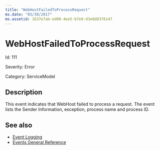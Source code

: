 ```yaml
---
title: "WebHostFailedToProcessRequest"
ms.date: "03/30/2017"
ms.assetid: 1637e7ab-ed00-4ee5-b7e9-d3e8d8376147
---
```

# WebHostFailedToProcessRequest
Id: 111  
  
 Severity: Error  
  
 Category: ServiceModel  
  
## Description  
 This event indicates that WebHost failed to process a request. The event lists the Sender Information, exception, process name and process ID.  
  
## See also

- [Event Logging](index.md)
- [Events General Reference](events-general-reference.md)
